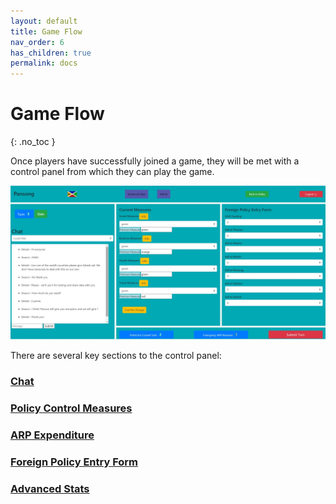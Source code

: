 ```yaml
---
layout: default
title: Game Flow
nav_order: 6
has_children: true
permalink: docs
---
```


# Game Flow
{: .no_toc }

Once players have successfully joined a game, they will be met with a control panel from which they can play the game.

![Control Panel](https://github.com/CodyCodingCode/Covid-35/blob/gh-pages/assets/images/Control_panel.jpg?raw=true)


There are several key sections to the control panel:

### [Chat](https://codycodingcode.github.io/Covid-35/docs/Chat/)
### [Policy Control Measures](https://codycodingcode.github.io/Covid-35/docs/Policy%20Measures/)
### [ARP Expenditure](https://codycodingcode.github.io/Covid-35/docs/ARP/)
### [Foreign Policy Entry Form](https://codycodingcode.github.io/Covid-35/docs/Foreign%20Policy/)
### [Advanced Stats](https://codycodingcode.github.io/Covid-35/docs/AdvancedStats/)
